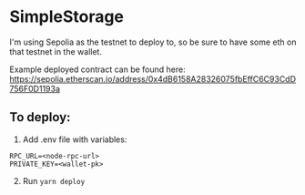 # SimpleStorage

I'm using Sepolia as the testnet to deploy to, so be sure to have some eth on that testnet in the wallet.

Example deployed contract can be found here: https://sepolia.etherscan.io/address/0x4dB6158A28326075fbEffC6C93CdD756F0D1193a

## To deploy:

1. Add .env file with variables:

```
RPC_URL=<node-rpc-url>
PRIVATE_KEY=<wallet-pk>
```

2. Run `yarn deploy`
